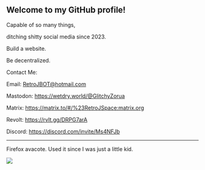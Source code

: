 ## Welcome to my GitHub profile!

Capable of so many things, 

ditching shitty social media since 2023. 

Build a website.

Be decentralized. 

Contact Me: 


Email: RetroJBOT@hotmail.com

Mastodon: https://wetdry.world/@GlitchyZorua

Matrix: https://matrix.to/#/%23RetroJSpace:matrix.org

Revolt: https://rvlt.gg/DRPG7arA

Discord: https://discord.com/invite/Ms4NFJb

---------

Firefox avacote. Used it since I was just a little kid.



[![](http://internetometer.com/image/50041.png)](http://internetometer.com/give/50041)

<!--
**GlitchyZorua/GlitchyZorua** is a ✨ _special_ ✨ repository because its `README.md` (this file) appears on your GitHub profile.

Here are some ideas to get you started:

- 🔭 I’m currently working on ...
- 🌱 I’m currently learning ...
- 👯 I’m looking to collaborate on ...
- 🤔 I’m looking for help with ...
- 💬 Ask me about ...
- 📫 How to reach me: ...
- 😄 Pronouns: ...
- ⚡ Fun fact: ...
-->
